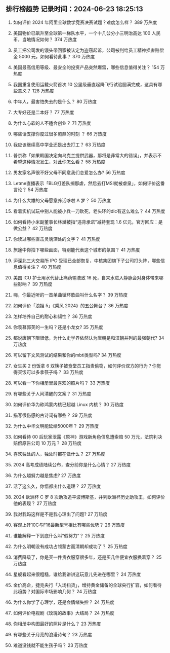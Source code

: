 
## 排行榜趋势 记录时间：2024-06-23 18:25:13
  
  1. 如何评价 2024 年阿里全球数学竞赛决赛试题？难度怎么样？ 389 万热度
    
  2. 美国物价已飙升至全球第一梯队水平，一个十几公分小三明治高达 100 人民币，当地情况如何？ 374 万热度
    
  3. 员工把公司发的馒头带回家被认定为盗窃起诉，公司被判给员工精神损害赔偿金 5000 元，如何看待此事？ 370 万热度
    
  4. 美国最高信用等级、最安全的投资产品突然爆雷，哪些信息值得关注？ 154 万热度
    
  5. 我国重复使用运载火箭首次 10 公里级垂直起降飞行试验圆满完成，这具有哪些意义？ 128 万热度
    
  6. 中年人，最害怕失去的是什么？ 80 万热度
    
  7. 大专好还是二本好？ 77 万热度
    
  8. 为什么心软的人不适合创业？ 71 万热度
    
  9. 哪些话支撑你度过很多煎熬的时刻 ？ 66 万热度
    
  10. 我应该继续高中学业还是出去打工？ 63 万热度
    
  11. 普京称「如果韩国决定向乌克兰提供武器，那将是非常大的错误」，并表示不希望这种情况发生，对此你怎么看？ 58 万热度
    
  12. 男友家名声很不好父母不同意我们恋爱怎么办? 56 万热度
    
  13. Letme直播表示「BLG打差队搁那虐，然后去打MSI就被虐泉」，如何评价这番言论？ 54 万热度
    
  14. 为什么大雄的父母愿意养活哆啦 A 梦？ 50 万热度
    
  15. 看着实机试玩中别人能被小兵一刀砍死，老头环的dlc有这么难么？ 44 万热度
    
  16. 如何看待小米副董事长林斌被指“违背承诺”减持套现 1.6 亿元，官方回应：是做公益？ 42 万热度
    
  17. 你读过哪些直击灵魂深处的文字？ 41 万热度
    
  18. 旅途中你拍下哪些画面，特别能代表这个城市的氛围？ 41 万热度
    
  19. 沪深北三大交易所 IPO 受理已全部恢复，中核集团旗下子公司打头阵，哪些信息值得关注？ 40 万热度
    
  20. 美国 ICU 护士用水代替止痛药输液致 16 死，自来水进入静脉会对身体带来哪些影响？ 39 万热度
    
  21. 嗨，你最近听的一首单曲循环歌曲叫什么名字？ 39 万热度
    
  22. 如何评价「浪姐 5」《乘风 2024》的五公舞台？ 36 万热度
    
  23. 怎样培养自己的耐心和韧性？ 36 万热度
    
  24. 你羡慕郭芙的一生吗？还是小龙女? 35 万热度
    
  25. 都说唐朝下限很低，为什么史学界依然认为唐朝是和汉朝并列的最强朝代? 34 万热度
    
  26. 可以留下文风测试的结果和你的mbti类型吗? 34 万热度
    
  27. 女生买 2 份饭拿 6 双筷子被食堂员工指责偷窃，如何评价双方的行为？你觉得买饭可以多拿筷子吗？ 33 万热度
    
  28. 可以看一下你相册里最喜欢的照片吗？ 33 万热度
    
  29. 有哪些关于人间清醒的文案？ 31 万热度
    
  30. 如何评价华为称鸿蒙内核已超越 Linux 内核？ 30 万热度
    
  31. 描写很伤感的古诗词有哪些？ 29 万热度
    
  32. 为什么中华文明能延续5000年？ 29 万热度
    
  33. 如何看待 00 后玩家泄露《原神》游戏新角色信息遭索赔 50 万元，法院判决赔偿原告公司 10 万元？ 28 万热度
    
  34. 喜欢独处的人，独处时都在做什么？ 27 万热度
    
  35. 2024 高考成绩陆续公布，查分前你是什么心情？ 27 万热度
    
  36. 为什么越努力越是焦虑? 27 万热度
    
  37. 活了这么久，你悟都出什么道理？ 27 万热度
    
  38. 2024 欧洲杯 C 罗 8 次助攻追平波博斯基，并列欧洲杯历史助攻王，如何评价他的表现？ 27 万热度
    
  39. 我对我妈这样是不是我心理出了问题? 27 万热度
    
  40. 客观上歼10C与F16最新型号相比有哪些优势？ 26 万热度
    
  41. 谁能解释一下到底什么叫“假努力”？ 25 万热度
    
  42. 为什么明朝没有成功占领蒙古而清朝却成功了？ 25 万热度
    
  43. 消费降级了，你是买一件贵衣服穿很多年，还是买几件便宜衣服换着穿？ 25 万热度
    
  44. 星舰看起来很粗糙，谁给我讲讲这玩意儿先进在哪里？ 24 万热度
    
  45. 金价高企，捷克央行「入场扫货」，增持黄金储备的全球央行扩容，如何看待此趋势？对国际市场影响几何？ 24 万热度
    
  46. 为什么你学了心理学，还是会情绪失控？ 24 万热度
    
  47. 如何评价电视剧《玫瑰的故事》大结局？ 24 万热度
    
  48. 你相册中构图最好的照片是什么？ 23 万热度
    
  49. 有哪些关于月亮的浪漫诗句？ 23 万热度
    
  50. 难道没钱就不能生孩子吗？ 23 万热度
    